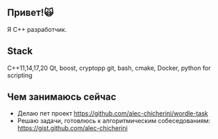 ## Привет!🙀
Я С++ разработчик.

## Stack
C++11,14,17,20
Qt, boost, cryptopp
git, bash, cmake, Docker, python for scripting

## Чем занимаюсь сейчас
- Делаю пет проект https://github.com/alec-chicherini/wordle-task
- Решаю задачи, готовлюсь к алгоритмическим собеседованиям: https://gist.github.com/alec-chicherini
